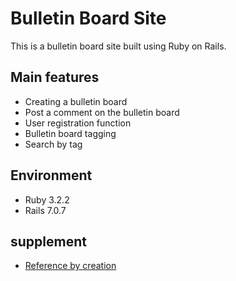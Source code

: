 # Bulletin Board Site

This is a bulletin board site built using Ruby on Rails.

## Main features

- Creating a bulletin board
- Post a comment on the bulletin board
- User registration function
- Bulletin board tagging
- Search by tag

## Environment

- Ruby 3.2.2
- Rails 7.0.7

## supplement

- [Reference by creation](https://www.udemy.com/course/rails-kj/)
